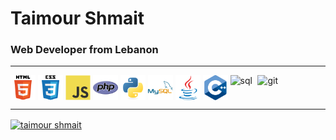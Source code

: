 <h1 align="left">Taimour Shmait</h1>
<h3 align="left">Web Developer from Lebanon</h3>

<hr>

<!-- &nbsp; -->

<p align="left">
  <a href="https://www.w3.org/html/" target="_blank" rel="noreferrer" style="text-decoration:none; outline:none; box-shadow:none;">
    <img src="https://raw.githubusercontent.com/devicons/devicon/master/icons/html5/html5-original-wordmark.svg" alt="html5" width="40" height="40" style="display:inline-block; vertical-align:middle;"/>
  </a>

  <a href="https://www.w3schools.com/css/" target="_blank" rel="noreferrer" style="text-decoration:none; outline:none; box-shadow:none;">
    <img src="https://raw.githubusercontent.com/devicons/devicon/master/icons/css3/css3-original-wordmark.svg" alt="css3" width="40" height="40" style="display:inline-block; vertical-align:middle;"/>
  </a>

  <a href="https://developer.mozilla.org/en-US/docs/Web/JavaScript" target="_blank" rel="noreferrer" style="text-decoration:none; outline:none; box-shadow:none;">
    <img src="https://raw.githubusercontent.com/devicons/devicon/master/icons/javascript/javascript-original.svg" alt="javascript" width="40" height="40" style="display:inline-block; vertical-align:middle;"/>
  </a>

  <a href="https://www.php.net" target="_blank" rel="noreferrer" style="text-decoration:none; outline:none; box-shadow:none;">
    <img src="https://raw.githubusercontent.com/devicons/devicon/master/icons/php/php-original.svg" alt="php" width="40" height="40" style="display:inline-block; vertical-align:middle;"/>
  </a>

  <a href="https://www.python.org" target="_blank" rel="noreferrer" style="text-decoration:none; outline:none; box-shadow:none;">
    <img src="https://raw.githubusercontent.com/devicons/devicon/master/icons/python/python-original.svg" alt="python" width="40" height="40" style="display:inline-block; vertical-align:middle;"/>
  </a>

  <a href="https://www.mysql.com/" target="_blank" rel="noreferrer" style="text-decoration:none; outline:none; box-shadow:none;">
    <img src="https://raw.githubusercontent.com/devicons/devicon/master/icons/mysql/mysql-original-wordmark.svg" alt="mysql" width="40" height="40" style="display:inline-block; vertical-align:middle;"/>
  </a>

  <a href="https://www.java.com" target="_blank" rel="noreferrer" style="text-decoration:none; outline:none; box-shadow:none;">
    <img src="https://raw.githubusercontent.com/devicons/devicon/master/icons/java/java-original.svg" alt="java" width="40" height="40" style="display:inline-block; vertical-align:middle;"/>
  </a>

  <a href="https://www.w3schools.com/cpp/" target="_blank" rel="noreferrer" style="text-decoration:none; outline:none; box-shadow:none;">
    <img src="https://raw.githubusercontent.com/devicons/devicon/master/icons/cplusplus/cplusplus-original.svg" alt="cplusplus" width="40" height="40" style="display:inline-block; vertical-align:middle;"/>
  </a>

  <a href="https://www.microsoft.com/en-us/sql-server" target="_blank" rel="noreferrer" style="text-decoration:none; outline:none; box-shadow:none;">
    <img src="https://www.svgrepo.com/show/303229/microsoft-sql-server-logo.svg" alt="sql" width="40" height="40" style="display:inline-block; vertical-align:middle;"/>
  </a>

  <a href="https://git-scm.com/" target="_blank" rel="noreferrer" style="text-decoration:none; outline:none; box-shadow:none;">
    <img src="https://www.vectorlogo.zone/logos/git-scm/git-scm-icon.svg" alt="git" width="40" height="40" style="display:inline-block; vertical-align:middle;"/>
  </a>
</p>


<!-- <p><img align="center" src="https://github-readme-stats.vercel.app/api/top-langs?username=taimourshmait&show_icons=true&locale=en&layout=compact" alt="taimourshmait" /></p>
<p><img align="center" src="https://github-readme-streak-stats.herokuapp.com/?user=taimourshmait&" alt="taimourshmait" /></p> -->

<hr>

<!-- <h3 align="left">Contact Me</h3> -->
<p align="left">
<a href="https://www.linkedin.com/in/taimour-shmait-955112305/" target="blank"><img align="center" src="https://raw.githubusercontent.com/rahuldkjain/github-profile-readme-generator/master/src/images/icons/Social/linked-in-alt.svg" alt="taimour shmait" height="30" width="40" /></a>
</p>
